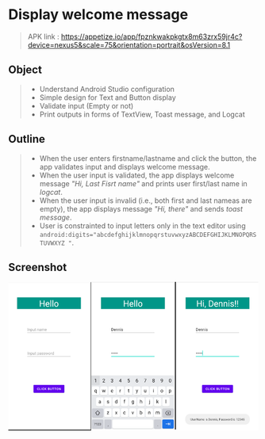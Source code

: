 # Display welcome message
> APK link : https://appetize.io/app/fpznkwakpkgtx8m63zrx59jr4c?device=nexus5&scale=75&orientation=portrait&osVersion=8.1

## Object
>* Understand Android Studio configuration 
>* Simple design for Text and Button display
>* Validate input (Empty or not)
>* Print outputs in forms of TextView, Toast message, and Logcat

## Outline
>* When the user enters firstname/lastname and click the button, the app validates input and displays welcome message.
>* When the user input is validated, the app displays welcome message *"Hi, Last Fisrt name"* and prints user first/last name in *logcat*.
>* When the user input is invalid (i.e., both first and last nameas are empty), the app displays message *"Hi, there"* and sends *toast message*.
>* User is constrainted to input letters only in the text editor using `android:digits="abcdefghijklmnopqrstuvwxyzABCDEFGHIJKLMNOPQRSTUVWXYZ "`.

## Screenshot
<img src="https://github.com/chanlenium/Android-Mobile-App/blob/main/01_Android%20Introduction/DemoScreenShot.png" width="600" height="300" />


